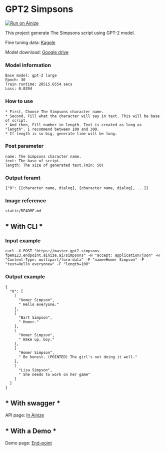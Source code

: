 # GPT2 Simpsons

[![Run on Ainize](https://ainize.ai/images/run_on_ainize_button.svg)](https://ainize.web.app/redirect?git_repo=https://github.com/fpem123/GPT2-simpsons)

This project generate The Simpsons script using GPT-2 model.

Fine tuning data: [Kaggle](https://www.kaggle.com/feniksm/simpsons?select=script_lines.csv)

Model download: [Google drive](https://drive.google.com/file/d/1-HyiwDHft1eSQudleWTi18myDdCPZdEB/view?usp=sharing)

### Model information

    Base model: gpt-2 large
    Epoch: 30
    Train runtime: 20515.6554 secs
    Loss: 0.0394

### How to use

    * First, Choose The Simpsons character name.
    * Second, Fill what the character will say in text. This will be base of script.
    * And then, Fill number in length. Text is created as long as "length". I recommend between 100 and 300.
    * If length is so big, generate time will be long.

### Post parameter

    name: The Simpsons character name.
    text: The base of script.
    length: The size of generated text.(min: 50)

### Output foramt

    {"0": [[character name, dialog], [character name, dialog], ...]}

### Image reference

    static/README.md

## * With CLI *

### Input example

    curl -X POST "https://master-gpt2-simpsons-fpem123.endpoint.ainize.ai/simpsons" -H "accept: application/json" -H "Content-Type: multipart/form-data" -F "name=Homer Simpson" -F "text=Hello everyonew" -F "length=100"

### Output example

    {
      "0": [
        [
          "Homer Simpson",
          " Hello everyone."
        ],
        [
          "Bart Simpson",
          " Homer."
        ],
        [
          "Homer Simpson",
          " Wake up, boy."
        ],
        [
          "Homer Simpson",
          " Be honest. (POINTED) The girl's not doing it well."
        ],
        [
          "Lisa Simpson",
          " She needs to work on her game"
        ]
      ]
    }

## * With swagger *

API page: [In Ainize](https://ainize.ai/fpem123/GPT2-simpsons?branch=master)

## * With a Demo *

Demo page: [End-point](https://master-gpt2-simpsons-fpem123.endpoint.ainize.ai)
